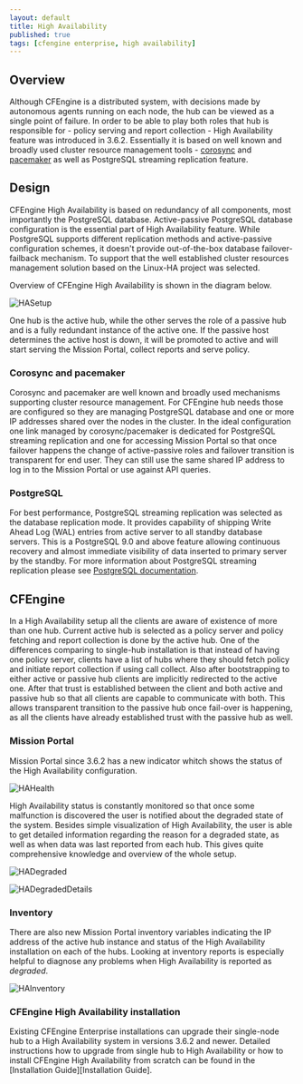 ```yaml
---
layout: default
title: High Availability
published: true
tags: [cfengine enterprise, high availability]
---
```


## Overview

Although CFEngine is a distributed system, with decisions made by autonomous agents running on each
node, the hub can be viewed as a single point of failure. In order to be able to play both roles
that hub is responsible for - policy serving and report collection - High Availability feature was
introduced in 3.6.2.  Essentially it is based on well known and broadly used cluster resource
management tools - [corosync](https://corosync.github.io/corosync/) and
[pacemaker](https://clusterlabs.org/pacemaker/) as well as PostgreSQL streaming replication feature.


## Design

CFEngine High Availability is based on redundancy of all components, most importantly the PostgreSQL
database. Active-passive PostgreSQL database configuration is the essential part of High
Availability feature. While PostgreSQL supports different replication methods and active-passive
configuration schemes, it doesn't provide out-of-the-box database failover-failback mechanism. To
support that the well established cluster resources management solution based on the Linux-HA
project was selected.

Overview of CFEngine High Availability is shown in the diagram below.

![HASetup](ha_3.6.png)

One hub is the active hub, while the other serves the role of a passive hub and is a fully redundant
instance of the active one. If the passive host determines the active host is down, it will be
promoted to active and will start serving the Mission Portal, collect reports and serve policy.

### Corosync and pacemaker

Corosync and pacemaker are well known and broadly used mechanisms supporting cluster resource
management. For CFEngine hub needs those are configured so they are managing PostgreSQL database and
one or more IP addresses shared over the nodes in the cluster. In the ideal configuration one link
managed by corosync/pacemaker is dedicated for PostgreSQL streaming replication and one for
accessing Mission Portal so that once failover happens the change of active-passive roles and
failover transition is transparent for end user. They can still use the same shared IP address to
log in to the Mission Portal or use against API queries.


### PostgreSQL

For best performance, PostgreSQL streaming replication was selected as the database replication
mode. It provides capability of shipping Write Ahead Log (WAL) entries from active server to all
standby database servers. This is a PostgreSQL 9.0 and above feature allowing continuous recovery
and almost immediate visibility of data inserted to primary server by the standby. For more
information about PostgreSQL streaming replication please see [PostgreSQL
documentation](https://wiki.postgresql.org/wiki/Streaming_Replication).


## CFEngine

In a High Availability setup all the clients are aware of existence of more than one hub. Current
active hub is selected as a policy server and policy fetching and report collection is done by the
active hub. One of the differences comparing to single-hub installation is that instead of having
one policy server, clients have a list of hubs where they should fetch policy and initiate report
collection if using call collect. Also after bootstrapping to either active or passive hub clients
are implicitly redirected to the active one. After that trust is established between the client and
both active and passive hub so that all clients are capable to communicate with both. This allows
transparent transition to the passive hub once fail-over is happening, as all the clients have
already established trust with the passive hub as well.

### Mission Portal

Mission Portal since 3.6.2 has a new indicator whitch shows the status of the High Availability
configuration.

![HAHealth](ha_health_OK.png)

High Availability status is constantly monitored so that once some malfunction is discovered the
user is notified about the degraded state of the system. Besides simple visualization of High
Availability, the user is able to get detailed information regarding the reason for a degraded
state, as well as when data was last reported from each hub. This gives quite comprehensive
knowledge and overview of the whole setup.

![HADegraded](ha_degraded_indicator.png)

![HADegradedDetails](ha_degraded_details.png)


### Inventory

There are also new Mission Portal inventory variables indicating the IP address of the active hub
instance and status of the High Availability installation on each of the hubs. Looking at inventory
reports is especially helpful to diagnose any problems when High Availability is reported as
*degraded*.

![HAInventory](ha_inventory.png)


### CFEngine High Availability installation

Existing CFEngine Enterprise installations can upgrade their single-node hub to a High Availability
system in versions 3.6.2 and newer. Detailed instructions how to upgrade from single hub to High
Availability or how to install CFEngine High Availability from scratch can be found in the
[Installation Guide][Installation Guide].
